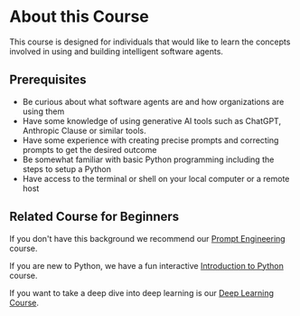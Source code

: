 # About this Course

This course is designed for individuals that would like to
learn the concepts involved in using and building intelligent
software agents.

## Prerequisites

- Be curious about what software agents are and how organizations are using them
- Have some knowledge of using generative AI tools such as ChatGPT, Anthropic Clause or similar tools.
- Have some experience with creating precise prompts and correcting prompts to get the desired outcome
- Be somewhat familiar with basic Python programming including the steps to setup a Python
- Have access to the terminal or shell on your local computer or a remote host

## Related Course for Beginners

If you don't have this background we recommend our [Prompt Engineering](https://dmccreary.github.io/prompt-class/) course.

If you are new to Python, we have a fun interactive [Introduction to Python](https://dmccreary.github.io/python/trinket/00-introduction/) course.

If you want to take a deep dive into deep learning is our [Deep Learning Course](https://dmccreary.github.io/deep-learning-course/).
